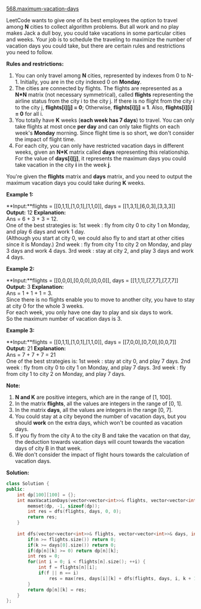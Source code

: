 [568.maximum-vacation-days](https://leetcode.com/problems/maximum-vacation-days/)  

LeetCode wants to give one of its best employees the option to travel among **N** cities to collect algorithm problems. But all work and no play makes Jack a dull boy, you could take vacations in some particular cities and weeks. Your job is to schedule the traveling to maximize the number of vacation days you could take, but there are certain rules and restrictions you need to follow.

**Rules and restrictions:**  

1.  You can only travel among **N** cities, represented by indexes from 0 to N-1. Initially, you are in the city indexed 0 on **Monday**.
2.  The cities are connected by flights. The flights are represented as a **N\*N** matrix (not necessary symmetrical), called **flights** representing the airline status from the city i to the city j. If there is no flight from the city i to the city j, **flights\[i\]\[j\] = 0**; Otherwise, **flights\[i\]\[j\] = 1**. Also, **flights\[i\]\[i\] = 0** for all i.
3.  You totally have **K** weeks (**each week has 7 days**) to travel. You can only take flights at most once **per day** and can only take flights on each week's **Monday** morning. Since flight time is so short, we don't consider the impact of flight time.
4.  For each city, you can only have restricted vacation days in different weeks, given an **N\*K** matrix called **days** representing this relationship. For the value of **days\[i\]\[j\]**, it represents the maximum days you could take vacation in the city **i** in the week **j**.

You're given the **flights** matrix and **days** matrix, and you need to output the maximum vacation days you could take during **K** weeks.

**Example 1:**  

**Input:**flights = \[\[0,1,1\],\[1,0,1\],\[1,1,0\]\], days = \[\[1,3,1\],\[6,0,3\],\[3,3,3\]\]
**Output:** 12
**Explanation:**   
Ans = 6 + 3 + 3 = 12.   
One of the best strategies is:
1st week : fly from city 0 to city 1 on Monday, and play 6 days and work 1 day.   
(Although you start at city 0, we could also fly to and start at other cities since it is Monday.) 
2nd week : fly from city 1 to city 2 on Monday, and play 3 days and work 4 days.
3rd week : stay at city 2, and play 3 days and work 4 days.

**Example 2:**  

**Input:**flights = \[\[0,0,0\],\[0,0,0\],\[0,0,0\]\], days = \[\[1,1,1\],\[7,7,7\],\[7,7,7\]\]
**Output:** 3
**Explanation:**   
Ans = 1 + 1 + 1 = 3.   
Since there is no flights enable you to move to another city, you have to stay at city 0 for the whole 3 weeks.   
For each week, you only have one day to play and six days to work.   
So the maximum number of vacation days is 3.

**Example 3:**  

**Input:**flights = \[\[0,1,1\],\[1,0,1\],\[1,1,0\]\], days = \[\[7,0,0\],\[0,7,0\],\[0,0,7\]\]
**Output:** 21
**Explanation:**  
Ans = 7 + 7 + 7 = 21  
One of the best strategies is:
1st week : stay at city 0, and play 7 days. 
2nd week : fly from city 0 to city 1 on Monday, and play 7 days.
3rd week : fly from city 1 to city 2 on Monday, and play 7 days.

**Note:**  

1.  **N and K** are positive integers, which are in the range of \[1, 100\].
2.  In the matrix **flights**, all the values are integers in the range of \[0, 1\].
3.  In the matrix **days**, all the values are integers in the range \[0, 7\].
4.  You could stay at a city beyond the number of vacation days, but you should **work** on the extra days, which won't be counted as vacation days.
5.  If you fly from the city A to the city B and take the vacation on that day, the deduction towards vacation days will count towards the vacation days of city B in that week.
6.  We don't consider the impact of flight hours towards the calculation of vacation days.  



**Solution:**  

```cpp
class Solution {
public:
    int dp[100][100] = {};
    int maxVacationDays(vector<vector<int>>& flights, vector<vector<int>>& days) {
        memset(dp, -1, sizeof(dp));
        int res = dfs(flights, days, 0, 0);
        return res;
    }
    
    int dfs(vector<vector<int>>& flights, vector<vector<int>>& days, int n, int k) {
        if(n >= flights.size()) return 0;
        if(k >= days[0].size()) return 0;
        if(dp[n][k] >= 0) return dp[n][k];
        int res = 0;
        for(int i = 0; i < flights[n].size(); ++i) {
            int f = flights[n][i];
            if(f || n == i)
                res = max(res, days[i][k] + dfs(flights, days, i, k + 1));
        }
        return dp[n][k] = res;
    }
};
```
      